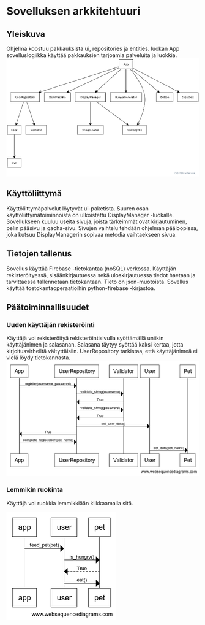 # Sovelluksen arkkitehtuuri

## Yleiskuva
Ohjelma koostuu pakkauksista ui, repositories ja entities. luokan App sovelluslogiikka käyttää pakkauksien tarjoamia palveluita ja luokkia.
![Arkkitehtuuri](/dokumentaatio/kuvat/uml-2.png)  


## Käyttöliittymä
Käyttöliittymäpalvelut löytyvät ui-paketista. Suuren osan käyttöliittymätoiminnoista on ulkoistettu DisplayManager -luokalle.
Sovellukseen kuuluu useita sivuja, joista tärkeimmät ovat kirjautuminen, pelin pääsivu ja gacha-sivu.
Sivujen vaihtelu tehdään ohjelman pääloopissa, joka kutsuu DisplayManagerin sopivaa metodia vaihtaekseen sivua.

## Tietojen tallenus
Sovellus käyttää Firebase -tietokantaa (noSQL) verkossa. Käyttäjän rekisteröityessä, sisäänkirjautuessa sekä uloskirjautuessa tiedot haetaan ja tarvittaessa tallennetaan tietokantaan. Tieto on json-muotoista. Sovellus käyttää toetokantaoperaatioihin python-firebase -kirjastoa.

## Päätoiminnallisuudet
### Uuden käyttäjän rekisteröinti
Käyttäjä voi rekisteröityä rekisteröintisivulla syöttämällä uniikin käyttäjänimen ja salasanan. Salasana täytyy syöttää kaksi kertaa, jotta kirjoitusvirheiltä vältyttäisiin.
UserRepository tarkistaa, että käyttäjänimeä ei vielä löydy tietokannasta.
![Rekisteröityminen](/dokumentaatio/kuvat/sekvenssi2.png)

### Lemmikin ruokinta
Käyttäjä voi ruokkia lemmikkiään klikkaamalla sitä.  

![Lemmikin ruokinta](/dokumentaatio/kuvat/sekvenssi1.png)